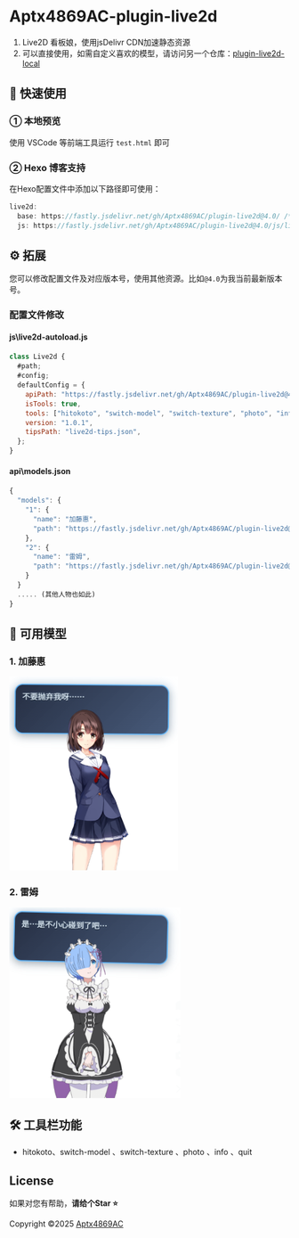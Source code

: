 # Aptx4869AC-plugin-live2d

1. Live2D 看板娘，使用jsDelivr CDN加速静态资源
2. 可以直接使用，如需自定义喜欢的模型，请访问另一个仓库：[plugin-live2d-local](https://github.com/Aptx4869AC/plugin-live2d-local)



## 🚀  快速使用

### ① 本地预览

使用 VSCode 等前端工具运行 `test.html` 即可

### ② Hexo 博客支持

在Hexo配置文件中添加以下路径即可使用：

```javascript
live2d: 
  base: https://fastly.jsdelivr.net/gh/Aptx4869AC/plugin-live2d@4.0/ /* 版本号可能需要更改 */
  js: https://fastly.jsdelivr.net/gh/Aptx4869AC/plugin-live2d@4.0/js/live2d-autoload.js /* 版本号可能需要更改 */
```



## ⚙️ 拓展

您可以修改配置文件及对应版本号，使用其他资源。比如`@4.0`为我当前最新版本号。



### 配置文件修改

#### **js\live2d-autoload.js**

```javascript
class Live2d {
  #path;
  #config;
  defaultConfig = {
    apiPath: "https://fastly.jsdelivr.net/gh/Aptx4869AC/plugin-live2d@4.0/api/", /* 版本号更改 */
    isTools: true,
    tools: ["hitokoto", "switch-model", "switch-texture", "photo", "info", "quit"],
    version: "1.0.1",
    tipsPath: "live2d-tips.json",
  };
}
```

#### **api\models.json**

```javascript
{
  "models": {
    "1": {
      "name": "加藤惠",
      "path": "https://fastly.jsdelivr.net/gh/Aptx4869AC/plugin-live2d@4.0/myModel/加藤惠live2d/model/katou_01/katou_01.model.json" /* 版本号更改 */
    },
    "2": {
      "name": "雷姆", 
      "path": "https://fastly.jsdelivr.net/gh/Aptx4869AC/plugin-live2d@4.0/myModel/蕾姆live2d/model/rem/rem.json" /* 版本号更改 */
    }
  }
  ..... (其他人物也如此)
}
```





## 💫 可用模型
### 1. 加藤惠
![image-20250705180313794](README.assets/image-20250705180313794.png)



### 2. 雷姆
![image-20250705180256312](README.assets/image-20250705180256312.png)









## 🛠️ 工具栏功能
- hitokoto、switch-model 、switch-texture 、photo 、info 、quit 



## License

如果对您有帮助，**请给个Star ⭐**

Copyright :copyright:2025 [Aptx4869AC](https://github.com/Aptx4869AC)

